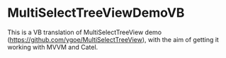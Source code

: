 # MultiSelectTreeViewDemoVB
This is a VB translation of MultiSelectTreeView demo (https://github.com/ygoe/MultiSelectTreeView), 
with the aim of getting it working with MVVM and Catel.

